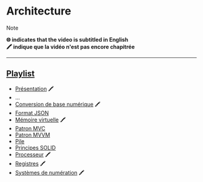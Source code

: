 # Architecture

> [!NOTE]
> **🌐 indicates that the video is subtitled in English**<br>
> **🖍 indique que la vidéo n'est pas encore chapitrée**

---

## [Playlist](https://www.youtube.com/playlist?list=PLrSOXFDHBtfFrlG51dj8p_zCV994yWahY)

+ [Présentation](https://www.youtube.com/watch?v=x4yzYMZ5ZNo) 🖍
+ ...
+ [Conversion de base numérique](https://www.youtube.com/watch?v=RdBNK43JK5c) 🖍
+ [Format JSON](https://www.youtube.com/watch?v=UjV4XZotT_o)
+ [Mémoire virtuelle](https://www.youtube.com/watch?v=B1wJJNITvkY) 🖍
+ [Patron MVC](https://www.youtube.com/watch?v=NhFTswve-8o)
+ [Patron MVVM](https://www.youtube.com/watch?v=UzGYdZSuL7Q)
+ [Pile](https://www.youtube.com/watch?v=tF7t0aNplek)
+ [Principes SOLID](https://www.youtube.com/watch?v=N0-8jXHbG3Q)
+ [Processeur](https://www.youtube.com/watch?v=2jFBKfXxeZw) 🖍
+ [Registres](https://www.youtube.com/watch?v=met394KmyZ4) 🖍
+ [Systèmes de numération](https://www.youtube.com/watch?v=GEW_PYZEdNU) 🖍
